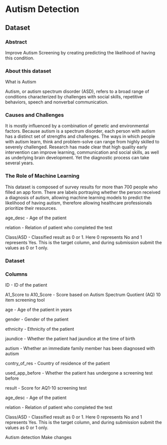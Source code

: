 # Autism Detection
## Dataset

### Abstract

Improve Autism Screening by creating predicting the likelihood of having this condition.

### About this dataset

What is Autism

Autism, or autism spectrum disorder (ASD), refers to a broad range of conditions characterized by challenges with social skills, repetitive behaviors, speech and nonverbal communication.

### Causes and Challenges

It is mostly influenced by a combination of genetic and environmental factors. Because autism is a spectrum disorder, each person with autism has a distinct set of strengths and challenges. The ways in which people with autism learn, think and problem-solve can range from highly skilled to severely challenged.
Research has made clear that high quality early intervention can improve learning, communication and social skills, as well as underlying brain development. Yet the diagnostic process can take several years.

### The Role of Machine Learning

This dataset is composed of survey results for more than 700 people who filled an app form. There are labels portraying whether the person received a diagnosis of autism, allowing machine learning models to predict the likelihood of having autism, therefore allowing healthcare professionals prioritize their resources.

age_desc - Age of the patient

relation - Relation of patient who completed the test

Class/ASD - Classified result as 0 or 1. Here 0 represents No and 1 represents Yes. This is the target column, and during submission submit the values as 0 or 1 only.

### Dataset

### Columns

ID - ID of the patient

A1_Score to A10_Score - Score based on Autism Spectrum Quotient (AQ) 10 item screening tool

age - Age of the patient in years

gender - Gender of the patient

ethnicity - Ethnicity of the patient

jaundice - Whether the patient had jaundice at the time of birth

autism - Whether an immediate family member has been diagnosed with autism

contry_of_res - Country of residence of the patient

used_app_before - Whether the patient has undergone a screening test before

result - Score for AQ1-10 screening test

age_desc - Age of the patient

relation - Relation of patient who completed the test

Class/ASD - Classified result as 0 or 1. Here 0 represents No and 1 represents Yes. This is the target column, and during submission submit the values as 0 or 1 only.


Autism detection
Make changes